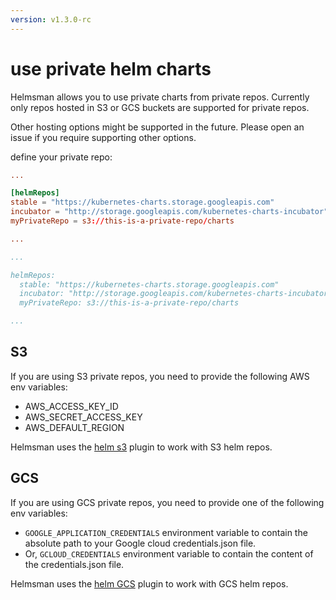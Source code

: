 ```yaml
---
version: v1.3.0-rc
---
```


# use private helm charts

Helmsman allows you to use private charts from private repos. Currently only repos hosted in S3 or GCS buckets are supported for private repos.

Other hosting options might be supported in the future. Please open an issue if you require supporting other options.

define your private repo:

```toml
...

[helmRepos]
stable = "https://kubernetes-charts.storage.googleapis.com"
incubator = "http://storage.googleapis.com/kubernetes-charts-incubator"
myPrivateRepo = s3://this-is-a-private-repo/charts

...

```

```yaml
...

helmRepos:
  stable: "https://kubernetes-charts.storage.googleapis.com"
  incubator: "http://storage.googleapis.com/kubernetes-charts-incubator"
  myPrivateRepo: s3://this-is-a-private-repo/charts

...

```

## S3

If you are using S3 private repos, you need to provide the following AWS env variables:

- AWS_ACCESS_KEY_ID
- AWS_SECRET_ACCESS_KEY
- AWS_DEFAULT_REGION

Helmsman uses the [helm s3](https://github.com/hypnoglow/helm-s3) plugin to work with S3 helm repos.

## GCS

If you are using GCS private repos, you need to provide one of the following env variables:

- `GOOGLE_APPLICATION_CREDENTIALS` environment variable to contain the absolute path to your Google cloud credentials.json file.
- Or, `GCLOUD_CREDENTIALS` environment variable to contain the content of the credentials.json file.

Helmsman uses the [helm GCS](https://github.com/nouney/helm-gcs) plugin to work with GCS helm repos.
